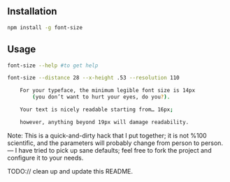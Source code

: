 ## Installation

```bash
npm install -g font-size
```

## Usage

```bash
font-size --help #to get help

font-size --distance 28 --x-height .53 --resolution 110

    For your typeface, the minimum legible font size is 14px
        (you don’t want to hurt your eyes, do you?).

    Your text is nicely readable starting from… 16px;

    however, anything beyond 19px will damage readability.
```

Note: This is a quick-and-dirty hack that I put together; it is not %100 scientific, and the parameters will probably change from person to person. — I have tried to pick up sane defaults; feel free to fork the project and configure it to your needs.

TODO:// clean up and update this README.